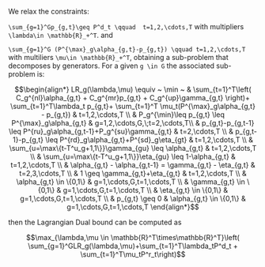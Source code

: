 We relax the constraints:

``
 \sum_{g=1}^Gp_{g,t}\geq P^d_t \qquad  t=1,2,\cdots,T
``
with multipliers ``\lambda\in \mathbb{R}_+^T``.
and

``
\sum_{g=1}^G (P^{\max}_g\alpha_{g,t}-p_{g,t}) \qquad t=1,2,\cdots,T
``
with multiliers ``\mu\in \mathbb{R}_+^T``,
obtaining a sub-problem that decomposes by generators.
For a given ``g \in G`` the associated sub-problem is:
                                       
```math
\begin{align*}
LR_g(\lambda,\mu) \equiv ~ \min ~ & \sum_{t=1}^T\left( C_g^{nl}\alpha_{g,t} + C_g^{mr}p_{g,t} + C_g^{up}\gamma_{g,t} \right)+ \sum_{t=1}^T\lambda_t p_{g,t}+ \sum_{t=1}^T \mu_t(P^{\max}_g\alpha_{g,t} - p_{g,t}) & t=1,2,\cdots,T \\
     & P_g^{\min}\leq p_{g,t} \leq P^{\max}_g\alpha_{g,t} & g=1,2,\cdots,G,\;t=2,\cdots,T\\
     & p_{g,t}-p_{g,t-1} \leq P^{ru}_g\alpha_{g,t-1}+P_g^{su}\gamma_{g,t} & t=2,\cdots,T \\
     & p_{g,t-1}-p_{g,t} \leq P^{rd}_g\alpha_{g,t}+P^{sd}_g\eta_{gt} & t=1,2,\cdots,T \\
     & \sum_{u=\max\{t-T^u_g+1,1\}}\gamma_{gu} \leq \alpha_{g,t} & t=1,2,\cdots,T  \\
     & \sum_{u=\max\{t-T^u_g+1,1\}}\eta_{gu} \leq 1-\alpha_{g,t} & t=1,2,\cdots,T  \\
     & \alpha_{g,t} - \alpha_{g,t-1} = \gamma_{g,t} - \eta_{g,t} & t=2,3,\cdots,T \\
     & 1 \geq \gamma_{g,t}+\eta_{g,t} & t=1,2,\cdots,T \\
     & \alpha_{g,t} \in \{0,1\} & g=1,\cdots,G,t=1,\cdots,T \\
     & \gamma_{g,t} \in \{0,1\} & g=1,\cdots,G,t=1,\cdots,T \\
     & \eta_{g,t} \in \{0,1\} & g=1,\cdots,G,t=1,\cdots,T \\
     & p_{g,t} \geq 0     & \alpha_{g,t} \in \{0,1\} & g=1,\cdots,G,t=1,\cdots,T   
\end{align*}
```

then the Lagrangian Dual bound can be computed as

```math
\max_{\lambda,\mu \in \mathbb{R}^T\times\mathbb{R}^T}\left( \sum_{g=1}^GLR_g(\lambda,\mu)+\sum_{t=1}^T\lambda_tP^d_t + \sum_{t=1}^T\mu_tP^r_t\right)
```
